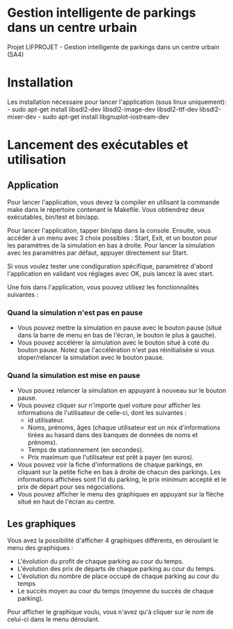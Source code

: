 # **Gestion intelligente de parkings dans un centre urbain**

Projet LIFPROJET - Gestion intelligente de parkings dans un centre urbain (SA4)

# Installation
Les installation nécessaire pour lancer l'application (sous linux uniquement):
    - sudo apt-get install libsdl2-dev libsdl2-image-dev libsdl2-ttf-dev libsdl2-mixer-dev
    - sudo apt-get install libgnuplot-iostream-dev

# Lancement des exécutables et utilisation

## Application
Pour lancer l'application, vous devez la compiler en utilisant la commande make dans le répertoire contenant le Makefile. Vous obtiendrez deux exécutables, bin/test et bin/app.

Pour lancer l'application, tapper bin/app dans la console. Ensuite, vous accéder à un menu avec 3 choix possibles : Start, Exit, et un bouton pour les paramètres de la simulation en  bas à droite. Pour lancer la simulation avec les paramètres par défaut, appuyer directement sur Start. 

Si vous voulez tester une condiguration spécifique, paramètrez d'abord l'application en validant vos réglages avec OK, puis lancez là avec start.

Une fois dans l'application, vous pouvez utilisez les fonctionnalités suivantes :
### Quand la simulation n'est pas en pause
- Vous pouvez mettre la simulation en pause avec le bouton pause (situé dans la barre de menu en bas de l'écran, le bouton le plus à gauche).
- Vous pouvez accélérer la simulation avec le bouton situé à coté du bouton pause. Notez que l'accélération n'est pas réinitialisée si vous stoper/relancer la simulation avec le bouton pause.

### Quand la simulation est mise en pause
- Vous pouvez relancer la simulation en appuyant à nouveau sur le bouton pause.
- Vous pouvez cliquer sur n'importe quel voiture pour afficher les informations de l'utilisateur de celle-ci, dont les suivantes :
    - id utilisateur.
    - Noms, prénoms, âges (chaque utilisateur est un mix d'informations tirées au hasard dans des banques de données de noms et prénoms).
    - Temps de stationnement (en secondes).
    - Prix maximum que l'utilisateur est prêt à payer (en euros).
- Vous pouvez voir la fiche d'informations de chaque parkings, en cliquant sur la petite fiche en bas à droite de chacun des parkings. Les informations affichées sont l'id du parking, le prix minimum accepté et le prix de départ pour ses négociations.
- Vous pouvez afficher le menu des graphiques en appuyant sur la flèche situé en haut de l'écran au centre.
## Les graphiques
Vous avez la possibilité d'afficher 4 graphiques différents, en déroulant le menu des graphiques :
- L'évolution du profit de chaque parking au cour du temps.
- L'évolution des prix de départs de chaque parking au cour du temps.
- L'évolution du nombre de place occupé de chaque parking au cour du temps
- Le succès moyen au cour du temps (moyenne du succès de chaque parking).

Pour afficher le graphique voulu, vous n'avez qu'à cliquer sur le nom de celui-ci dans le menu déroulant.




